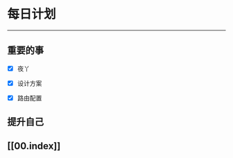 
# 每日计划
---
## 重要的事

- [x]    夜丫
- [x]  设计方案
- [x] 路由配置



## 提升自己

  



## [[00.index]]











